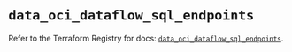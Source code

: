 # `data_oci_dataflow_sql_endpoints`

Refer to the Terraform Registry for docs: [`data_oci_dataflow_sql_endpoints`](https://registry.terraform.io/providers/oracle/oci/6.18.0/docs/data-sources/dataflow_sql_endpoints).

